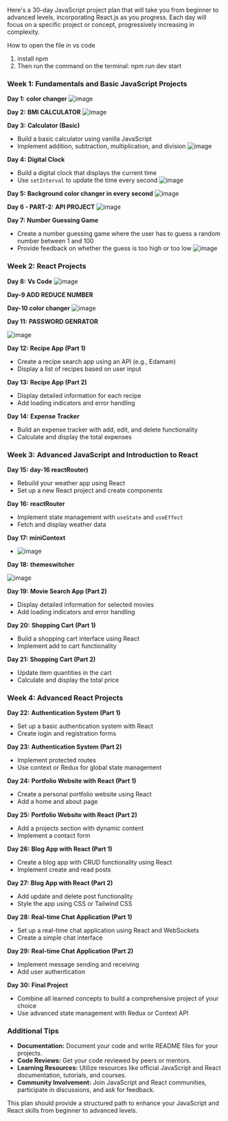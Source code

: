 Here's a 30-day JavaScript project plan that will take you from beginner to advanced levels, incorporating React.js as you progress. Each day will focus on a specific project or concept, progressively increasing in complexity.

How to open the file in vs code
1. install npm
2. Then run the command on the terminal: npm run dev start

### Week 1: Fundamentals and Basic JavaScript Projects
**Day 1:** **color changer**
![image](https://github.com/user-attachments/assets/360b8b88-c0dd-4296-b7ec-770a13ea7181)

**Day 2:** **BMI CALCULATOR**
![image](https://github.com/user-attachments/assets/942e99e2-2969-4256-9a37-f680e13e2a9b)

**Day 3:** **Calculator (Basic)**

- Build a basic calculator using vanilla JavaScript
- Implement addition, subtraction, multiplication, and division
![image](https://github.com/user-attachments/assets/852fe64f-4cd1-4cab-8067-a331fb78102c)

**Day 4:** **Digital Clock**
- Build a digital clock that displays the current time
- Use `setInterval` to update the time every second
  ![image](https://github.com/user-attachments/assets/94d0fb6e-e963-4c7f-9e54-7d4749105639)

**Day 5:** **Background color changer in every second**
  ![image](https://github.com/user-attachments/assets/abb7e3d1-f5c4-42a9-b2b0-5d01b1d5db9e)

**Day 6 - PART-2:** **API PROJECT**
![image](https://github.com/user-attachments/assets/1b87007a-34ef-48b7-82ad-761278c58d37)


**Day 7:** **Number Guessing Game**
- Create a number guessing game where the user has to guess a random number between 1 and 100
- Provide feedback on whether the guess is too high or too low
![image](https://github.com/user-attachments/assets/85fa72fc-188a-43bb-a335-389ae884d338)

### Week 2: React Projects
**Day 8:** **Vs Code**
![image](https://github.com/user-attachments/assets/cbaa5233-6c40-4acf-901a-51bad7a8e92c)

**Day-9 ADD REDUCE NUMBER**

**Day-10 color changer**
![image](https://github.com/user-attachments/assets/a5da2f89-e85c-4d31-82d5-e91e4cc234e5)

**Day 11:** **PASSWORD GENRATOR**

![image](https://github.com/user-attachments/assets/d077cd4c-6de2-4ae2-b7c3-160fc006b5d0)


**Day 12:** **Recipe App (Part 1)**
- Create a recipe search app using an API (e.g., Edamam)
- Display a list of recipes based on user input

**Day 13:** **Recipe App (Part 2)**
- Display detailed information for each recipe
- Add loading indicators and error handling

**Day 14:** **Expense Tracker**
- Build an expense tracker with add, edit, and delete functionality
- Calculate and display the total expenses

### Week 3: Advanced JavaScript and Introduction to React
**Day 15:** **day-16 reactRouter)**
- Rebuild your weather app using React
- Set up a new React project and create components

**Day 16:** **reactRouter**
- Implement state management with `useState` and `useEffect`
- Fetch and display weather data

**Day 17:** **miniContext**
- ![image](https://github.com/user-attachments/assets/c17ea75f-3429-4171-ac24-9188d1391e2e)


**Day 18:** **themeswitcher**

![image](https://github.com/user-attachments/assets/63d56486-1743-484c-8728-bcfffa65e116)


**Day 19:** **Movie Search App (Part 2)**
- Display detailed information for selected movies
- Add loading indicators and error handling


**Day 20:** **Shopping Cart (Part 1)**
- Build a shopping cart interface using React
- Implement add to cart functionality

**Day 21:** **Shopping Cart (Part 2)**
- Update item quantities in the cart
- Calculate and display the total price

### Week 4: Advanced React Projects
**Day 22:** **Authentication System (Part 1)**
- Set up a basic authentication system with React
- Create login and registration forms

**Day 23:** **Authentication System (Part 2)**
- Implement protected routes
- Use context or Redux for global state management

**Day 24:** **Portfolio Website with React (Part 1)**
- Create a personal portfolio website using React
- Add a home and about page

**Day 25:** **Portfolio Website with React (Part 2)**
- Add a projects section with dynamic content
- Implement a contact form

**Day 26:** **Blog App with React (Part 1)**
- Create a blog app with CRUD functionality using React
- Implement create and read posts

**Day 27:** **Blog App with React (Part 2)**
- Add update and delete post functionality
- Style the app using CSS or Tailwind CSS

**Day 28:** **Real-time Chat Application (Part 1)**
- Set up a real-time chat application using React and WebSockets
- Create a simple chat interface

**Day 29:** **Real-time Chat Application (Part 2)**
- Implement message sending and receiving
- Add user authentication

**Day 30:** **Final Project**
- Combine all learned concepts to build a comprehensive project of your choice
- Use advanced state management with Redux or Context API

### Additional Tips
- **Documentation:** Document your code and write README files for your projects.
- **Code Reviews:** Get your code reviewed by peers or mentors.
- **Learning Resources:** Utilize resources like official JavaScript and React documentation, tutorials, and courses.
- **Community Involvement:** Join JavaScript and React communities, participate in discussions, and ask for feedback.

This plan should provide a structured path to enhance your JavaScript and React skills from beginner to advanced levels.
